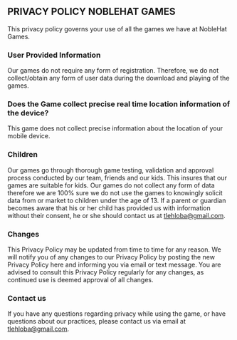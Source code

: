 ## PRIVACY POLICY NOBLEHAT GAMES
This privacy policy governs your use of all the games we have at NobleHat Games.

### User Provided Information 
Our games do not require any form of registration. Therefore, we do not collect/obtain any form of user data during the download and playing of the games.

### Does the Game collect precise real time location information of the device?
This game does not collect precise information about the location of your mobile device.  
### Children
Our games go through thorough game testing, validation and approval process conducted by our team, friends and our kids. This insures that our games are suitable for kids. Our games do not collect any form of data therefore we are 100% sure we do not use the games to knowingly solicit data from or market to children under the age of 13. If a parent or guardian becomes aware that his or her child has provided us with information without their consent, he or she should contact us at tlehloba@gmail.com.

### Changes
This Privacy Policy may be updated from time to time for any reason. We will notify you of any changes to our Privacy Policy by posting the new Privacy Policy here and informing you via email or text message. You are advised to consult this Privacy Policy regularly for any changes, as continued use is deemed approval of all changes. 

### Contact us
If you have any questions regarding privacy while using the game, or have questions about our practices, please contact us via email at tlehloba@gmail.com.

